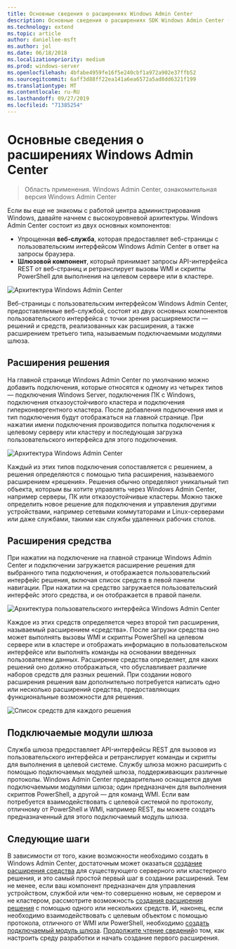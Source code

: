 ```yaml
---
title: Основные сведения о расширениях Windows Admin Center
description: Основные сведения о расширениях SDK Windows Admin Center (проект Honolulu)
ms.technology: extend
ms.topic: article
author: daniellee-msft
ms.author: jol
ms.date: 06/18/2018
ms.localizationpriority: medium
ms.prod: windows-server
ms.openlocfilehash: 4bfabe4959fe16f5e240cbf1a972a902e37ffb52
ms.sourcegitcommit: 6aff3d88ff22ea141a6ea6572a5ad8dd6321f199
ms.translationtype: MT
ms.contentlocale: ru-RU
ms.lasthandoff: 09/27/2019
ms.locfileid: "71385254"
---
```

# <a name="understanding-windows-admin-center-extensions"></a>Основные сведения о расширениях Windows Admin Center

>Область применения. Windows Admin Center, ознакомительная версия Windows Admin Center

Если вы еще не знакомы с работой центра администрирования Windows, давайте начнем с высокоуровневой архитектуры. Windows Admin Center состоит из двух основных компонентов:

- Упрощенная **веб-служба**, которая предоставляет веб-страницы с пользовательским интерфейсом Windows Admin Center в ответ на запросы браузера.
- **Шлюзовой компонент**, который принимает запросы API-интерфейса REST от веб-страниц и ретранслирует вызовы WMI и скрипты PowerShell для выполнения на целевом сервере или в кластере.

![Архитектура Windows Admin Center](../media/understand-extensions/wac-architecture-500px.png)

Веб-страницы с пользовательским интерфейсом Windows Admin Center, предоставляемые веб-службой, состоят из двух основных компонентов пользовательского интерфейса с точки зрения расширяемости — решений и средств, реализованных как расширения, а также расширением третьего типа, называемым подключаемыми модулями шлюза.

## <a name="solution-extensions"></a>Расширения решения

На главной странице Windows Admin Center по умолчанию можно добавить подключения, которые относятся к одному из четырех типов — подключения Windows Server, подключения ПК с Windows, подключения отказоустойчивого кластера и подключения гиперконвергентного кластера. После добавления подключения имя и тип подключения будут отображаться на главной странице. При нажатии имени подключения производится попытка подключения к целевому серверу или кластеру и последующая загрузка пользовательского интерфейса для этого подключения.

![Архитектура Windows Admin Center](../media/understand-extensions/solutions-ui.png)

Каждый из этих типов подключения сопоставляется с решением, а решения определяются с помощью типа расширения, называемого расширением «решения». Решения обычно определяют уникальный тип объекта, которым вы хотите управлять через Windows Admin Center, например серверы, ПК или отказоустойчивые кластеры. Можно также определить новое решение для подключения и управления другими устройствами, например сетевыми коммутаторами и Linux-серверами или даже службами, такими как службы удаленных рабочих столов.

## <a name="tool-extensions"></a>Расширения средства

При нажатии на подключение на главной странице Windows Admin Center и подключении загружается расширение решения для выбранного типа подключения, и отображается пользовательский интерфейс решения, включая список средств в левой панели навигации. При нажатии на средство загружается пользовательский интерфейс этого средства, и он отображается в правой панели.

![Архитектура пользовательского интерфейса Windows Admin Center](../media/understand-extensions/ui-architecture.png)

Каждое из этих средств определяется через второй тип расширения, называемый расширением «средства». После загрузки средства оно может выполнять вызовы WMI и скрипты PowerShell на целевом сервере или в кластере и отображать информацию в пользовательском интерфейсе или выполнять команды на основании введенных пользователем данных. Расширение средства определяет, для каких решений оно должно отображаться, что обуславливает различие наборов средств для разных решений. При создании нового расширения решения вам дополнительно потребуется написать одно или несколько расширений средства, предоставляющих функциональные возможности для решения.

![Список средств для каждого решения](../media/understand-extensions/tools-for-solutions.png)

## <a name="gateway-plugins"></a>Подключаемые модули шлюза

Служба шлюза предоставляет API-интерфейсы REST для вызовов из пользовательского интерфейса и ретранслирует команды и скрипты для выполнения в целевой системе. Службу шлюза можно расширить с помощью подключаемых модулей шлюза, поддерживающих различные протоколы. Windows Admin Center предварительно оснащается двумя подключаемыми модулями шлюза; один предназначен для выполнения скриптов PowerShell, а другой — для команд WMI. Если вам потребуется взаимодействовать с целевой системой по протоколу, отличному от PowerShell и WMI, например REST, вы можете создать предназначенный для этого подключаемый модуль шлюза.

## <a name="next-steps"></a>Следующие шаги

В зависимости от того, какие возможности необходимо создать в Windows Admin Center, достаточным может оказаться [создание расширения средства](develop-tool.md) для существующего серверного или кластерного решения, и это самый простой первый шаг в создании расширений. Тем не менее, если ваш компонент предназначен для управления устройством, службой или чем-то совершенно новым, не сервером и не кластером, рассмотрите возможность [создания расширения решения](develop-solution.md) с помощью одного или нескольких средств. И, наконец, если необходимо взаимодействовать с целевым объектом с помощью протокола, отличного от WMI или PowerShell, необходимо [создать подключаемый модуль шлюза](develop-gateway-plugin.md). [Продолжите чтение сведений](developing-extensions.md)о том, как настроить среду разработки и начать создание первого расширения.
